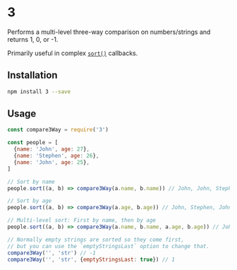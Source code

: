 # 3

Performs a multi-level three-way comparison on numbers/strings and returns 1, 0, or -1.

Primarily useful in complex [`sort()`](https://developer.mozilla.org/en-US/docs/Web/JavaScript/Reference/Global_Objects/Array/sort) callbacks.

## Installation

```bash
npm install 3 --save
```

## Usage

```javascript
const compare3Way = require('3')

const people = [
  {name: 'John', age: 27},
  {name: 'Stephen', age: 26},
  {name: 'John', age: 25},
]

// Sort by name
people.sort((a, b) => compare3Way(a.name, b.name)) // John, John, Stephen

// Sort by age
people.sort((a, b) => compare3Way(a.age, b.age)) // John, Stephen, John

// Multi-level sort: First by name, then by age
people.sort((a, b) => compare3Way(a.name, b.name, a.age, b.age)) // John (#2), John (#1), Stephen

// Normally empty strings are sorted so they come first,
// but you can use the `emptyStringsLast` option to change that.
compare3Way('', 'str') // -1
compare3Way('', 'str', {emptyStringsLast: true}) // 1
```
